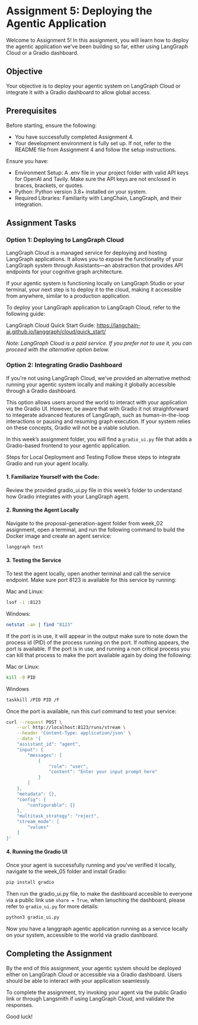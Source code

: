 # Assignment 5: Deploying the Agentic Application

Welcome to Assignment 5! In this assignment, you will learn how to deploy the agentic application we've been building so far, either using LangGraph Cloud or a Gradio dashboard.

## Objective
Your objective is to deploy your agentic system on LangGraph Cloud or integrate it with a Gradio dashboard to allow global access.

## Prerequisites
Before starting, ensure the following:
- You have successfully completed Assignment 4.
- Your development environment is fully set up. If not, refer to the README file from Assignment 4 and follow the setup instructions.

Ensure you have:
- Environment Setup: A .env file in your project folder with valid API keys for OpenAI and Tavily. Make sure the API keys are not enclosed in braces, brackets, or quotes.
- Python: Python version 3.8+ installed on your system.
- Required Libraries: Familiarity with LangChain, LangGraph, and their integration.

## Assignment Tasks

### Option 1: Deploying to LangGraph Cloud
LangGraph Cloud is a managed service for deploying and hosting LangGraph applications. It allows you to expose the functionality of your LangGraph system through Assistants—an abstraction that provides API endpoints for your cognitive graph architecture.

If your agentic system is functioning locally on LangGraph Studio or your terminal, your next step is to deploy it to the cloud, making it accessible from anywhere, similar to a production application.

To deploy your LangGraph application to LangGraph Cloud, refer to the following guide:

LangGraph Cloud Quick Start Guide: https://langchain-ai.github.io/langgraph/cloud/quick_start/

*Note: LangGraph Cloud is a paid service. If you prefer not to use it, you can proceed with the alternative option below.*

### Option 2: Integrating Gradio Dashboard
If you're not using LangGraph Cloud, we’ve provided an alternative method: running your agentic system locally and making it globally accessible through a Gradio dashboard.

This option allows users around the world to interact with your application via the Gradio UI. However, be aware that with Gradio it not straighforward to integerate advanced features of LangGraph, such as human-in-the-loop interactions or pausing and resuming graph execution. If your system relies on these concepts, Gradio will not be a viable solution.

In this week’s assignment folder, you will find a `gradio_ui.py` file that adds a Gradio-based frontend to your agentic application.

Steps for Local Deployment and Testing
Follow these steps to integrate Gradio and run your agent locally.

#### 1. Familiarize Yourself with the Code:
Review the provided gradio_ui.py file in this week’s folder to understand how Gradio integrates with your LangGraph agent.

#### 2. Running the Agent Locally
Navigate to the proposal-generation-agent folder from week_02 assignment, open a terminal, and run the following command to build the Docker image and create an agent service:

```bash
langgraph test
```

#### 3. Testing the Service
To test the agent locally, open another terminal and call the service endpoint. Make sure port 8123 is available for this service by running:

Mac and Linux:

```bash
lsof -i :8123
```

Windows:

```bash
netstat -an | find "8123"
```

If the port is in use, it will appear in the output make sure to note down the process id (PID) of the process running on the port. If nothing appears, the port is available. If the port is in use, and running a non critical process you can kill that process to make the port available again by doing the following:

Mac or Linux:

```bash
kill -9 PID
```

Windows 

```bash
taskkill /PID PID /F
```

Once the port is available, run this curl command to test your service:

```bash
curl --request POST \
    --url http://localhost:8123/runs/stream \
    --header 'Content-Type: application/json' \
    --data '{
    "assistant_id": "agent",
    "input": {
        "messages": [
            {
                "role": "user",
                "content": "Enter your input prompt here"
            }
        ]
    },
    "metadata": {},
    "config": {
        "configurable": {}
    },
    "multitask_strategy": "reject",
    "stream_mode": [
        "values"
    ]
}'
```

#### 4. Running the Gradio UI
Once your agent is successfully running and you've verified it locally, navigate to the week_05 folder and install Gradio:

```bash
pip install gradio
```

Then run the gradio_ui.py file, to make the dashboard accesible to everyone via a public link use `share = True`, when lanuching the dashboard, please refer to `gradio_ui.py` for more details:

```bash
python3 gradio_ui.py
```

Now you have a langgraph agentic application running as a service locally on your system, accessible to the world via gradio dashboard.

## Completing the Assignment

By the end of this assignment, your agentic system should be deployed either on LangGraph Cloud or accessible via a Gradio dashboard. Users should be able to interact with your application seamlessly.

To complete the assignment, try invoking your agent via the public Gradio link or through Langsmith if using LangGraph Cloud, and validate the responses.

Good luck!